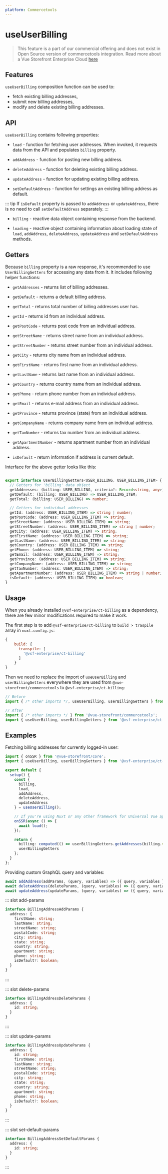 ```yaml
---
platform: Commercetools
---
```


# useUserBilling <Badge text="Enterprise" type="info" />

> This feature is a part of our commercial offering and does not exist in Open Source version of commercetools integration. Read more about a Vue Storefront Enterprise Cloud [here](https://www.vuestorefront.io/cloud)

## Features

`useUserBilling` composition function can be used to:

* fetch existing billing addresses,
* submit new billing addresses,
* modify and delete existing billing addresses.

## API

`useUserBilling` contains following properties:

- `load` - function for fetching user addresses. When invoked, it requests data from the API and populates `billing` property.

- `addAddress` - function for posting new billing address.

<Content slot-key="add-params" />

- `deleteAddress` - function for deleting existing billing address.

<Content slot-key="delete-params" />

- `updateAddress` - function for updating existing billing address.

<Content slot-key="update-params" />

- `setDefaultAddress` - function for settings an existing billing address as default.

::: tip
If `isDefault` property is passed to `addAddress` or `updateAddress`, there is no need to call `setDefaultAddress` separately.
:::

<Content slot-key="set-default-params" />

- `billing` - reactive data object containing response from the backend.

- `loading` - reactive object containing information about loading state of `load`, `addAddress`, `deleteAddress`, `updateAddress` and `setDefaultAddress` methods.

## Getters

Because `billing` property is a raw response, it's recommended to use `UserBillingGetters` for accessing any data from it. It includes following helper functions:

- `getAddresses` - returns list of billing addresses.

- `getDefault` - returns a default billing address.

- `getTotal` - returns total number of billing addresses user has.

- `getId` - returns id from an individual address.

- `getPostCode` - returns post code from an individual address.

- `getStreetName` - returns street name from an individual address.

- `getStreetNumber` - returns street number from an individual address.

- `getCity` - returns city name from an individual address.

- `getFirstName` - returns first name from an individual address.

- `getLastName` - returns last name from an individual address.

- `getCountry` - returns country name from an individual address.

- `getPhone` - return phone number from an individual address.

- `getEmail` - returns e-mail address from an individual address.

- `getProvince` - returns province (state) from an individual address.

- `getCompanyName` - returns company name from an individual address.

- `getTaxNumber` - returns tax number from an individual address.

- `getApartmentNumber` - returns apartment number from an individual address.

- `isDefault` - return information if address is current default.

Interface for the above getter looks like this:

```typescript

export interface UserBillingGetters<USER_BILLING, USER_BILLING_ITEM> {
  // Getters for 'billing' data object
  getAddresses: (billing: USER_BILLING, criteria?: Record<string, any>) => USER_BILLING_ITEM[];
  getDefault: (billing: USER_BILLING) => USER_BILLING_ITEM;
  getTotal: (billing: USER_BILLING) => number;

  // Getters for individual addresses
  getId: (address: USER_BILLING_ITEM) => string | number;
  getPostCode: (address: USER_BILLING_ITEM) => string;
  getStreetName: (address: USER_BILLING_ITEM) => string;
  getStreetNumber: (address: USER_BILLING_ITEM) => string | number;
  getCity: (address: USER_BILLING_ITEM) => string;
  getFirstName: (address: USER_BILLING_ITEM) => string;
  getLastName: (address: USER_BILLING_ITEM) => string;
  getCountry: (address: USER_BILLING_ITEM) => string;
  getPhone: (address: USER_BILLING_ITEM) => string;
  getEmail: (address: USER_BILLING_ITEM) => string;
  getProvince: (address: USER_BILLING_ITEM) => string;
  getCompanyName: (address: USER_BILLING_ITEM) => string;
  getTaxNumber: (address: USER_BILLING_ITEM) => string;
  getApartmentNumber: (address: USER_BILLING_ITEM) => string | number;
  isDefault: (address: USER_BILLING_ITEM) => boolean;
}
```

## Usage

When you already installed `@vsf-enterprise/ct-billing` as a dependency, there are few minor modifications required to make it work.

The first step is to add `@vsf-enterprise/ct-billing` to `build > traspile` array in `nuxt.config.js`:

```javascript
{
    build: {
      transpile: [
        '@vsf-enterprise/ct-billing'
      ]
    }
}
```

Then we need to replace the import of `useUserBilling` and `userBillingGetters` everywhere they are used from `@vue-storefront/commercetools` to `@vsf-enterprise/ct-billing`:

```javascript
// Before
import { /* other imports */, useUserBilling, userBillingGetters } from '@vue-storefront/commercetools';

// After
import { /* other imports */ } from '@vue-storefront/commercetools';
import { useUserBilling, userBillingGetters } from '@vsf-enterprise/ct-billing';
```

## Examples

Fetching billing addresses for currently logged-in user:

```typescript
import { onSSR } from '@vue-storefront/core';
import { useUserBilling, userBillingGetters } from '@vsf-enterprise/ct-billing';

export default {
  setup() {
    const {
      billing,
      load,
      addAddress,
      deleteAddress,
      updateAddress
    } = useUserBilling();

    // If you're using Nuxt or any other framework for Universal Vue apps
    onSSR(async () => {
      await load();
    });

    return {
      billing: computed(() => userBillingGetters.getAddresses(billing.value)),
      userBillingGetters
    };
  }
};
```

Providing custom GraphQL query and variables:

```typescript
await addAddress(addParams, (query, variables) => ({ query, variables }));
await deleteAddress(deleteParams, (query, variables) => ({ query, variables }));
await updateAddress(updateParams, (query, variables) => ({ query, variables }));
```

<!---------------------------------------------------- SLOTS ---------------------------------------------------->

<!---------------------- SLOT: add-params ---------------------->
::: slot add-params

```typescript
interface BillingAddressAddParams {
  address: {
    firstName: string;
    lastName: string;
    streetName: string;
    postalCode: string;
    city: string;
    state: string;
    country: string;
    apartment: string;
    phone: string;
    isDefault?: boolean;
  }
}
```

:::

<!---------------------- SLOT: delete-params ---------------------->
::: slot delete-params

```typescript
interface BillingAddressDeleteParams {
  address: {
    id: string;
  }
}
```

:::

<!---------------------- SLOT: update-params ---------------------->
::: slot update-params

```typescript
interface BillingAddressUpdateParams {
  address: {
    id: string;
    firstName: string;
    lastName: string;
    streetName: string;
    postalCode: string;
    city: string;
    state: string;
    country: string;
    apartment: string;
    phone: string;
    isDefault?: boolean;
  }
}
```

:::

<!---------------------- SLOT: set-default-params ---------------------->
::: slot set-default-params

```typescript
interface BillingAddressSetDefaultParams {
  address: {
    id: string;
  }
}
```

:::
